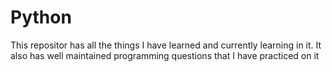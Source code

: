 # Python
This repositor has all the things I have learned and currently learning in it.
It also has well maintained programming questions that I have practiced on it
